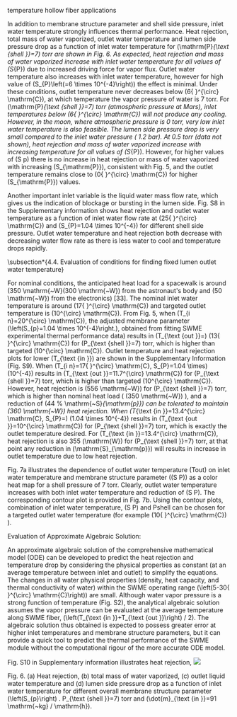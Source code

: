 temperature hollow fiber applications

In addition to membrane structure parameter and shell side pressure, inlet water temperature strongly influences thermal performance. Heat rejection, total mass of water vaporized, outlet water temperature and lumen side pressure drop as a function of inlet water temperature for \(\mathrm{P}_{\text {shell }}=7\) torr are shown in Fig. 6. As expected, heat rejection and mass of water vaporized increase with inlet water temperature for all values of \(S_{P}\) due to increased driving force for vapor flux. Outlet water temperature also increases with inlet water temperature, however for high value of \(S_{P}\left(=6 \times 10^{-4}\right)\) the effect is minimal. Under these conditions, outlet temperature never decreases below \(6{ }^{\circ} \mathrm{C}\), at which temperature the vapor pressure of water is 7 torr. For \(\mathrm{P}_{\text {shell }}=7\) torr (atmospheric pressure at Mars), inlet temperatures below \(6{ }^{\circ} \mathrm{C}\) will not produce any cooling. However, in the moon, where atmospheric pressure is 0 torr, very low inlet water temperature is also feasible. The lumen side pressure drop is very small compared to the inlet water pressure ( 1.2 bar). At 0.5 torr (data not shown), heat rejection and mass of water vaporized increase with increasing temperature for all values of \(S_{P}\). However, for higher values of \(S p\) there is no increase in heat rejection or mass of water vaporized with increasing \(S_{\mathrm{P}}\), consistent with Fig. 5, and the outlet temperature remains close to \(0{ }^{\circ} \mathrm{C}\) for higher \(S_{\mathrm{P}}\) values.

Another important inlet variable is the liquid water mass flow rate, which gives us the indication of blockage or bursting in the lumen side. Fig. S8 in the Supplementary information shows heat rejection and outlet water temperature as a function of inlet water flow rate at \(25{ }^{\circ} \mathrm{C}\) and \(S_{P}=1.04 \times 10^{-4}\) for different shell side pressure. Outlet water temperature and heat rejection both decrease with decreasing water flow rate as there is less water to cool and temperature drops rapidly.

\subsection*{4.4. Evaluation of conditions for finding fixed lumen outlet water temperature}

For nominal conditions, the anticipated heat load for a spacewalk is around \(350 \mathrm{~W}(300 \mathrm{~W}\) from the astronaut's body and \(50 \mathrm{~W}\) from the electronics) [33]. The nominal inlet water temperature is around \(17{ }^{\circ} \mathrm{C}\) and targeted outlet temperature is \(10^{\circ} \mathrm{C}\). From Fig. 5, when \(T_{i n}=20^{\circ} \mathrm{C}\), the adjusted membrane parameter \(\left(S_{p}=1.04 \times 10^{-4}\right.\), obtained from fitting SWME experimental thermal performance data) results in \(T_{\text {out }}=\) \(13{ }^{\circ} \mathrm{C}\) for \(P_{\text {shell }}=7\) torr, which is higher than targeted \(10^{\circ} \mathrm{C}\). Outlet temperature and heat rejection plots for lower \(T_{\text {in }}\) are shown in the Supplementary Information (Fig. S9). When \(T_{i n}=17{ }^{\circ} \mathrm{C}, S_{P}=1.04 \times\) \(10^{-4}\) results in \(T_{\text {out }}=11.7^{\circ} \mathrm{C}\) for \(P_{\text {shell }}=7\) torr, which is higher than targeted \(10^{\circ} \mathrm{C}\). However, heat rejection is \(556 \mathrm{~W}\) for \(P_{\text {shell }}=7\) torr, which is higher than nominal heat load ( \(350 \mathrm{~W}\) ), and a reduction of \(44 \% \mathrm{~S}_{\mathrm{p}}\) can be tolerated to maintain \(360 \mathrm{~W}\) heat rejection. When \(T_{\text {in }}=13.4^{\circ} \mathrm{C}, S_{P}=\) \(1.04 \times 10^{-4}\) results in \(T_{\text {out }}=10^{\circ} \mathrm{C}\) for \(P_{\text {shell }}=7\) torr, which is exactly the outlet temperature desired. For \(T_{\text {in }}=13.4^{\circ} \mathrm{C}\), heat rejection is also 355 \(\mathrm{W}\) for \(P_{\text {shell }}=7\) torr, at that point any reduction in \(\mathrm{S}_{\mathrm{p}}\) will results in increase in outlet temperature due to low heat rejection.

Fig. 7a illustrates the dependence of outlet water temperature (Tout) on inlet water temperature and membrane structure parameter \((S P)\) as a color heat map for a shell pressure of 7 torr. Clearly, outlet water temperature increases with both inlet water temperature and reduction of \(S P\). The corresponding contour plot is provided in Fig. 7b. Using the contour plots, combination of inlet water temperature, \(S P\) and Pshell can be chosen for a targeted outlet water temperature (for example \(10{ }^{\circ} \mathrm{C}\) ).

Evaluation of Approximate Algebraic Solution:

An approximate algebraic solution of the comprehensive mathematical model (ODE) can be developed to predict the heat rejection and temperature drop by considering the physical properties as constant (at an average temperature between inlet and outlet) to simplify the equations. The changes in all water physical properties (density, heat capacity, and thermal conductivity of water) within the SWME operating range \(\left(5-30{ }^{\circ} \mathrm{C}\right)\) are small. Although water vapor pressure is a strong function of temperature (Fig. S2), the analytical algebraic solution assumes the vapor pressure can be evaluated at the average temperature along SWME fiber, \(\left(T_{\text {in }}+T_{\text {out }}\right) / 2\). The algebraic solution thus obtained is expected to possess greater error at higher inlet temperatures and membrane structure parameters, but it can provide a quick tool to predict the thermal performance of the SWME module without the computational rigour of the more accurate ODE model.

Fig. S10 in Supplementary information illustrates heat rejection,
![](https://cdn.mathpix.com/cropped/2024_05_27_c061068c1f17a008a9a1g-1.jpg?height=968&width=1220&top_left_y=1534&top_left_x=420)

Fig. 6. (a) Heat rejection, (b) total mass of water vaporized, (c) outlet liquid water temperature and (d) lumen side pressure drop as a function of inlet water temperature for different overall membrane structure parameter \(\left(S_{p}\right) . P_{\text {shell }}=7\) torr and \(\dot{m}_{\text {in }}=91 \mathrm{~kg} / \mathrm{h}\).
